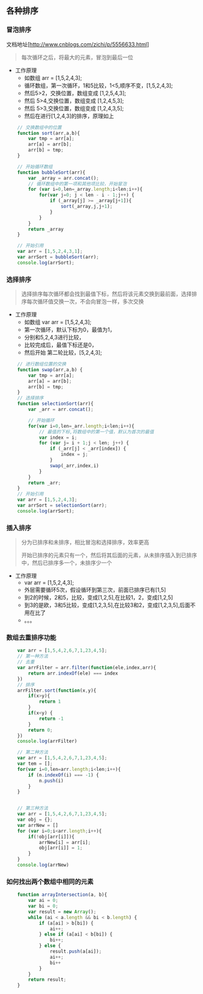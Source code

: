 ## 各种排序

### 冒泡排序
文档地址[http://www.cnblogs.com/zichi/p/5556633.html]
> 每次循环之后，将最大的元素，冒泡到最后一位
+ 工作原理
	- 如数组 arr = [1,5,2,4,3];
	- 循环数组，第一次循环，1和5比较，1<5,顺序不变，[1,5,2,4,3];
	- 然后5>2，交换位置，数组变成 [1,2,5,4,3];
	- 然后 5>4,交换位置，数组变成 [1,2,4,5,3];
	- 然后 5>3,交换位置，数组变成 [1,2,4,3,5];
	- 然后在进行[1,2,4,3]的排序，原理如上


```js
	// 交换数组中的位置
	function sort(arr,a,b){
		var tmp = arr[a];
		arr[a] = arr[b];
		arr[b] = tmp;
	}

	// 开始循环数组
	function bubbleSort(arr){
		var _array = arr.concat();
		// 循环数组中的第一项和其他项比较，开始冒泡
		for (var i=0,len=_array.length;i<len;i++){
			for(var j=0; j < len - i - 1;j++) {
				if (_array[j] >= _array[j+1]){
					sort(_array,j,j+1);
				}
			}
		}
		return _array
	}

	// 开始引用
	var arr = [1,5,2,4,3,1];
	var arrSort = bubbleSort(arr);
	console.log(arrSort);
```

### 选择排序
> 选择排序每次循环都会找到最值下标，然后将该元素交换到最前面，选择排序每次循环值交换一次，不会向冒泡一样，多次交换
+ 工作原理
	- 如数组 var arr = [1,5,2,4,3];
	- 第一次循环，默认下标为0，最值为1，
	- 分别和5,2,4,3进行比较，
	- 比较完成后，最值下标还是0，
	- 然后开始 第二轮比较，[5,2,4,3];

```js
	// 进行数组位置的交换
	function swap(arr,a,b) {
		var tmp = arr[a];
		arr[a] = arr[b];
		arr[b] = tmp;
	}
	// 选择排序
	function selectionSort(arr){
		var _arr = arr.concat();

		// 开始循环
		for(var i=0,len=_arr.length;i<len;i++){
			// 最值的下标,将数组中的第一个值，默认为首次的最值
			var index = i;
			for (var j= i + 1;j < len; j++) {
				if (_arr[j] < _arr[index]) {
					index = j;
				}
				swap(_arr,index,i)
			}
		}
		return _arr;
	}
	// 开始引用
	var arr = [1,5,2,4,3];
	var arrSort = selectionSort(arr);
	console.log(arrSort); 	
```

### 插入排序
> 分为已排序和未排序，相比冒泡和选择排序，效率更高
>
> 开始已排序的元素只有一个，然后将其后面的元素，从未排序插入到已排序中，然后已排序多一个，未排序少一个

+ 工作原理
	- var arr = [1,5,2,4,3];
	- 外层需要循环5次，假设循环到第三次，前面已排序已有[1,5]
	- 到2的时候，2和5，比较，变成[1,2,5],在比较1，2，变成[1,2,5]
	- 到3的是欧，3和5比较，变成[1,2,3,5],在比较3和2，变成[1,2,3,5],后面不用在比了
	- 。。。



### 数组去重排序功能

```js
	var arr = [1,5,4,2,6,7,1,23,4,5];
	// 第一种方法
	// 去重
	var arrFilter = arr.filter(function(ele,index,arr){
		return arr.indexOf(ele) === index
	})
	// 排序
	arrFilter.sort(function(x,y){
		if(x>y){
			return 1
		}
		if(x<y) {
			return -1
		}
		return 0;
	})
	console.log(arrFilter)

	// 第二种方法
	var arr = [1,5,4,2,6,7,1,23,4,5];
	var tem = [];
	for(var i=0,len=arr.length;i<len;i++){
		if (n.indexOf(i) === -1) {
			n.push(i)
		}
	}


	// 第三种方法
	var arr = [1,5,4,2,6,7,1,23,4,5];
	var obj = {};
	var arrNew = []
	for (var i=0;i<arr.length;i++){
		if(!obj[arr[i]]){
			arrNew[i] = arr[i];
			obj[arr[i]] = 1;
		}
	}
	console.log(arrNew)
```

### 如何找出两个数组中相同的元素
```js
	function arrayIntersection(a, b){
		var ai = 0;
		var bi = 0;
		var result = new Array();
		while (ai < a.length && bi < b.length) {
			if (a[ai] > b[bi]) {
				ai++;
			} else if (a[ai] < b[bi]) {
				bi++;
			} else {
				result.push(a[ai]);
				ai++;
				bi++
			}
		}
		return result;
	}
```













